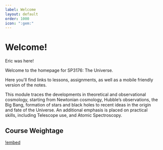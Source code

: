 ```yaml
---
label: Welcome
layout: default
order: 1000
icon: ":gem:"
---
```

# Welcome!

Eric was here!

Welcome to the homepage for SP3176: The Universe.

Here you'll find links to lessons, assignments, as well as a mobile friendly version of the notes.

This module traces the developments in theoretical and observational cosmology, starting from Newtonian cosmology, Hubble’s observations, the Big Bang, formation of stars and black holes to recent ideas in the origin and fate of the Universe. An additional emphasis is placed on practical skills, including Telescope use, and Atomic Spectroscopy.

## Course Weightage

[!embed](https://docs.google.com/spreadsheets/d/1XY5kkIHzC6d_ThosRZjnn3zR8rNTRC2-ebwszQSAeP4/pubhtml?gid=646510189&amp;single=true&amp;widget=true&amp;headers=false&range=A1:V13)
